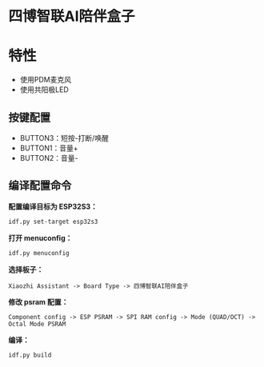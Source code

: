 # 四博智联AI陪伴盒子

# 特性
* 使用PDM麦克风
* 使用共阳极LED

## 按键配置
* BUTTON3：短按-打断/唤醒
* BUTTON1：音量+
* BUTTON2：音量-

## 编译配置命令

**配置编译目标为 ESP32S3：**

```bash
idf.py set-target esp32s3
```

**打开 menuconfig：**

```bash
idf.py menuconfig
```

**选择板子：**

```
Xiaozhi Assistant -> Board Type -> 四博智联AI陪伴盒子
```

**修改 psram 配置：**

```
Component config -> ESP PSRAM -> SPI RAM config -> Mode (QUAD/OCT) -> Octal Mode PSRAM
```

**编译：**

```bash
idf.py build
```